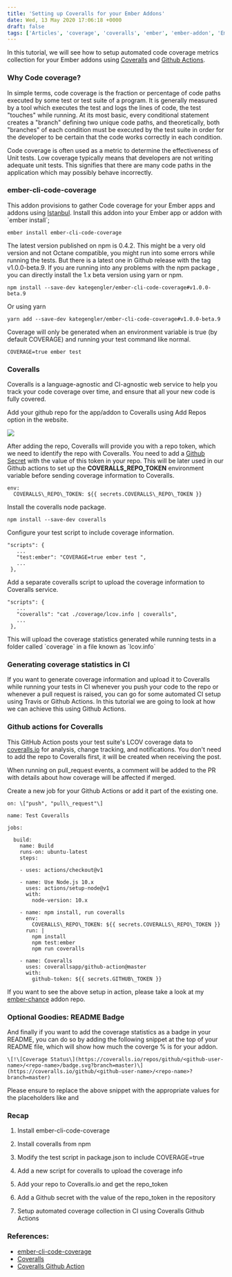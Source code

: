 ```yaml
---
title: 'Setting up Coveralls for your Ember Addons'
date: Wed, 13 May 2020 17:06:18 +0000
draft: false
tags: ['Articles', 'coverage', 'coveralls', 'ember', 'ember-addon', 'EmberJS']
---
```


In this tutorial, we will see how to setup automated code coverage metrics collection for your Ember addons using [Coveralls](https://coveralls.io) and [Github Actions](https://github.com/features/actions).

### Why Code coverage?

In simple terms, code coverage is the fraction or percentage of code paths executed by some test or test suite of a program. It is generally measured by a tool which executes the test and logs the lines of code, the test "touches" while running. At its most basic, every conditional statement creates a "branch" defining two unique code paths, and theoretically, both "branches" of each condition must be executed by the test suite in order for the developer to be certain that the code works correctly in each condition.

Code coverage is often used as a metric to determine the effectiveness of Unit tests. Low coverage typically means that developers are not writing adequate unit tests. This signifies that there are many code paths in the application which may possibly behave incorrectly.

### ember-cli-code-coverage

This addon provisions to gather Code coverage for your Ember apps and addons using [Istanbul](https://istanbul.js.org/). Install this addon into your Ember app or addon with \`ember install\`;

```
ember install ember-cli-code-coverage

```

The latest version published on npm is 0.4.2. This might be a very old version and not Octane compatible, you might run into some errors while running the tests. But there is a latest one in Github release with the tag v1.0.0-beta.9. If you are running into any problems with the npm package , you can directly install the 1.x beta version using yarn or npm.

```
npm install --save-dev kategengler/ember-cli-code-coverage#v1.0.0-beta.9

```

Or using yarn

```
yarn add --save-dev kategengler/ember-cli-code-coverage#v1.0.0-beta.9

```

Coverage will only be generated when an environment variable is true (by default COVERAGE) and running your test command like normal.

```
COVERAGE=true ember test

```

### Coveralls

Coveralls is a language-agnostic and CI-agnostic web service to help you track your code coverage over time, and ensure that all your new code is fully covered.

Add your github repo for the app/addon to Coveralls using Add Repos option in the website.

![](http://hangaroundtheweb.com/wp-content/uploads/2020/05/coveralls-add-repo.png)

After adding the repo, Coveralls will provide you with a repo token, which we need to identify the repo with Coveralls. You need to add a [Github Secret](https://help.github.com/en/actions/configuring-and-managing-workflows/creating-and-storing-encrypted-secrets) with the value of this token in your repo. This will be later used in our Github actions to set up the **COVERALLS\_REPO\_TOKEN** environment variable before sending coverage information to Coveralls.

```
env:
  COVERALLS\_REPO\_TOKEN: ${{ secrets.COVERALLS\_REPO\_TOKEN }}

```

Install the coveralls node package.

```
npm install --save-dev coveralls

```

Configure your test script to include coverage information.

```
"scripts": {
   ...
   "test:ember": "COVERAGE=true ember test ",
   ...
 },

```

Add a separate coveralls script to upload the coverage information to Coveralls service.

```
"scripts": {
   ...
   "coveralls": "cat ./coverage/lcov.info | coveralls",
   ...
 },

```

This will upload the coverage statistics generated while running tests in a folder called \`coverage\` in a file known as \`lcov.info\`

### Generating coverage statistics in CI

If you want to generate coverage information and upload it to Coveralls while running your tests in CI whenever you push your code to the repo or whenever a pull request is raised, you can go for some automated CI setup using Travis or Github Actions. In this tutorial we are going to look at how we can achieve this using Github Actions.

### Github actions for Coveralls

This GitHub Action posts your test suite's LCOV coverage data to [coveralls.io](https://coveralls.io) for analysis, change tracking, and notifications. You don't need to add the repo to Coveralls first, it will be created when receiving the post.

When running on pull\_request events, a comment will be added to the PR with details about how coverage will be affected if merged.

Create a new job for your Github Actions or add it part of the existing one.

```
on: \["push", "pull\_request"\]

name: Test Coveralls

jobs:

  build:
    name: Build
    runs-on: ubuntu-latest
    steps:

    - uses: actions/checkout@v1

    - name: Use Node.js 10.x
      uses: actions/setup-node@v1
      with:
        node-version: 10.x

    - name: npm install, run coveralls
      env:
        COVERALLS\_REPO\_TOKEN: ${{ secrets.COVERALLS\_REPO\_TOKEN }}
      run: |
        npm install
        npm test:ember
        npm run coveralls

    - name: Coveralls
      uses: coverallsapp/github-action@master
      with:
        github-token: ${{ secrets.GITHUB\_TOKEN }}

```

If you want to see the above setup in action, please take a look at my [ember-chance](https://github.com/rajasegar/ember-chance) addon repo.

### Optional Goodies: README Badge

And finally if you want to add the coverage statistics as a badge in your README, you can do so by adding the following snippet at the top of your README file, which will show how much the coverge % is for your addon.

```
\[!\[Coverage Status\](https://coveralls.io/repos/github/<github-user-name>/<repo-name>/badge.svg?branch=master)\](https://coveralls.io/github/<github-user-name>/<repo-name>?branch=master)

```

Please ensure to replace the above snippet with the appropriate values for the placeholders like <github-user-name> and <repo-name>

### Recap

1.  Install ember-cli-code-coverage
2.  Install coveralls from npm
3.  Modify the test script in package.json to include COVERAGE=true
4.  Add a new script for coveralls to upload the coverage info
5.  Add your repo to Coveralls.io and get the repo\_token  
    
6.  Add a Github secret with the value of the repo\_token in the repository
7.  Setup automated coverage collection in CI using Coveralls Github Actions

### References:

*   [ember-cli-code-coverage](https://github.com/kategengler/ember-cli-code-coverage)
*   [Coveralls](https://coveralls.io)
*   [Coveralls Github Action](https://github.com/coverallsapp/github-action/)